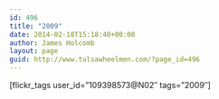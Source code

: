 ```yaml
---
id: 496
title: "2009"
date: 2014-02-18T15:18:40+00:00
author: James Holcomb
layout: page
guid: http://www.tulsawheelmen.com/?page_id=496
---
```

[flickr\_tags user\_id=&#8221;109398573@N02&#8243; tags=&#8221;2009&#8243;]